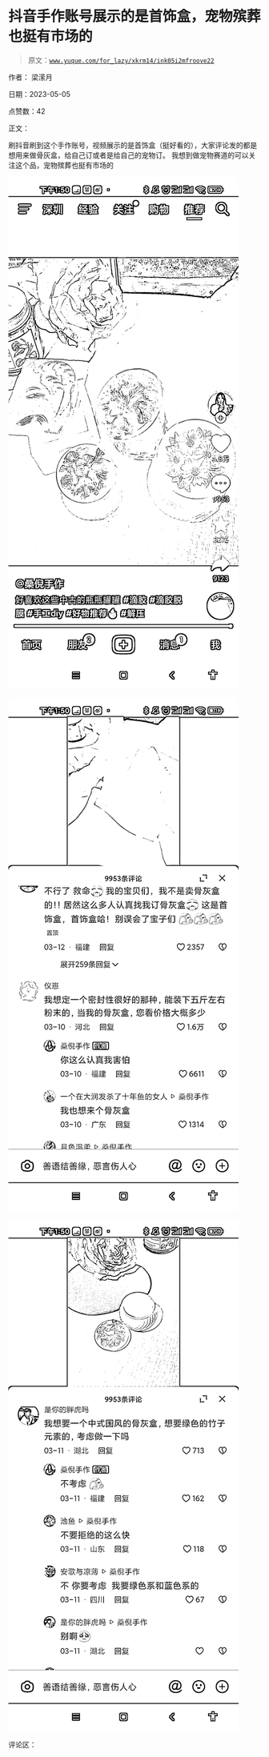# 抖音手作账号展示的是首饰盒，宠物殡葬也挺有市场的

> 原文：[`www.yuque.com/for_lazy/xkrm14/ink05i2mfroove22`](https://www.yuque.com/for_lazy/xkrm14/ink05i2mfroove22)

作者： 梁潆月

日期：2023-05-05

点赞数：42

正文：

刷抖音刷到这个手作账号，视频展示的是首饰盒（挺好看的），大家评论发的都是想用来做骨灰盒，给自己订或者是给自己的宠物订。 我想到做宠物赛道的可以关注这个品，宠物殡葬也挺有市场的

![](img/57b54b9271b6b7435bd578e9a3798271.png)  

![](img/c3bc1e134d027bb52dbd69d8f4513f31.png)  

![](img/8964749bfc4cc17ada8b7242bdc5622a.png)  

评论区：



